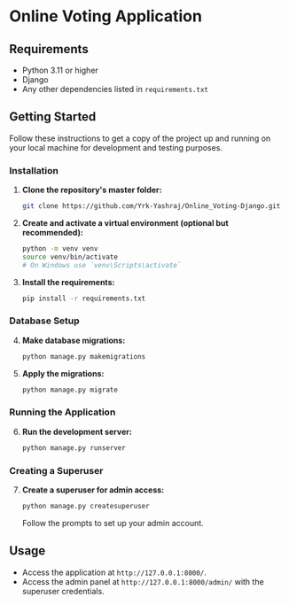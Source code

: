 # Online Voting Application

## Requirements

- Python 3.11 or higher
- Django
- Any other dependencies listed in `requirements.txt`

## Getting Started

Follow these instructions to get a copy of the project up and running on your local machine for development and testing purposes.

### Installation

1. **Clone the repository's master folder:**

    ```sh
    git clone https://github.com/Yrk-Yashraj/Online_Voting-Django.git
    ```

2. **Create and activate a virtual environment (optional but recommended):**

    ```sh
    python -m venv venv
    source venv/bin/activate
    # On Windows use `venv\Scripts\activate`
    ```

3. **Install the requirements:**

    ```sh
    pip install -r requirements.txt
    ```

### Database Setup

4. **Make database migrations:**

    ```sh
    python manage.py makemigrations
    ```

5. **Apply the migrations:**

    ```sh
    python manage.py migrate
    ```

### Running the Application

6. **Run the development server:**

    ```sh
    python manage.py runserver
    ```

### Creating a Superuser

7. **Create a superuser for admin access:**

    ```sh
    python manage.py createsuperuser
    ```

    Follow the prompts to set up your admin account.

## Usage

- Access the application at `http://127.0.0.1:8000/`.
- Access the admin panel at `http://127.0.0.1:8000/admin/` with the superuser credentials.

